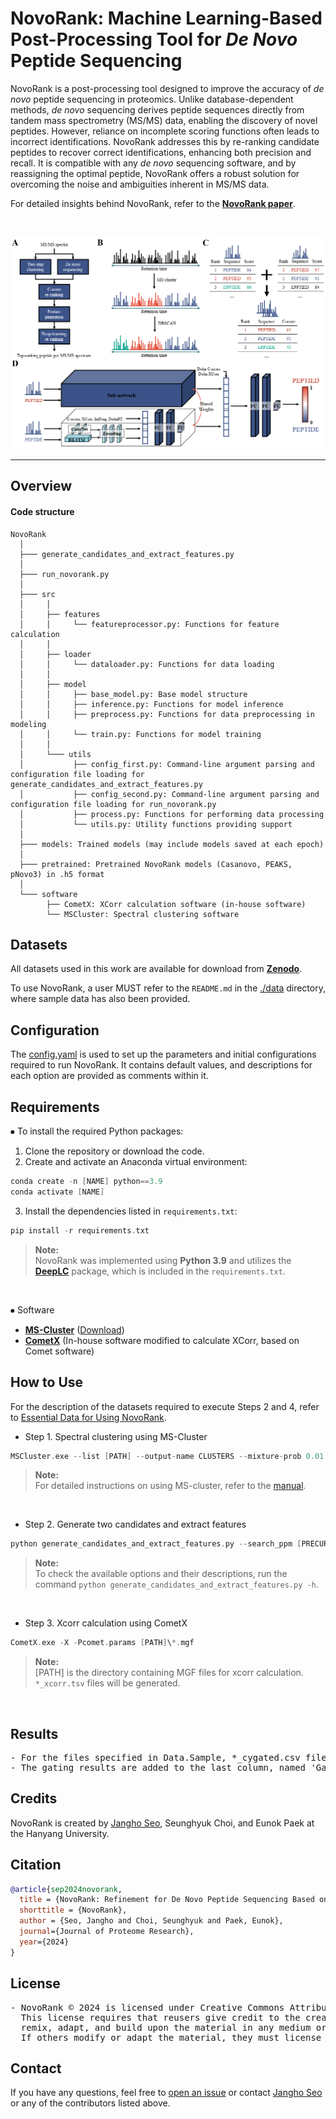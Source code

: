# NovoRank: Machine Learning-Based Post-Processing Tool for *De Novo* Peptide Sequencing

NovoRank is a post-processing tool designed to improve the accuracy of *de novo* peptide sequencing in proteomics. Unlike database-dependent methods, *de novo* sequencing derives peptide sequences directly from tandem mass spectrometry (MS/MS) data, enabling the discovery of novel peptides. However, reliance on incomplete scoring functions often leads to incorrect identifications. NovoRank addresses this by re-ranking candidate peptides to recover correct identifications, enhancing both precision and recall. It is compatible with any *de novo* sequencing software, and by reassigning the optimal peptide, NovoRank offers a robust solution for overcoming the noise and ambiguities inherent in MS/MS data.

For detailed insights behind NovoRank, refer to the [**NovoRank paper**]().

<br>

<p align="center">
    <img src="assets/img.png" width="700"\>
</p>
<hr>

## Overview
#### Code structure
``` Unicode
NovoRank
  │ 
  ├─── generate_candidates_and_extract_features.py
  │
  ├─── run_novorank.py
  │ 
  ├─── src
  │     │     
  │     ├── features
  │     │     └── featureprocessor.py: Functions for feature calculation
  │     │       
  │     ├── loader
  │     │     └── dataloader.py: Functions for data loading
  │     │
  │     ├── model
  │     │     ├── base_model.py: Base model structure
  │     │     ├── inference.py: Functions for model inference
  │     │     ├── preprocess.py: Functions for data preprocessing in modeling
  │     │     └── train.py: Functions for model training
  │     │ 
  │     └─── utils
  │           ├── config_first.py: Command-line argument parsing and configuration file loading for generate_candidates_and_extract_features.py
  │           ├── config_second.py: Command-line argument parsing and configuration file loading for run_novorank.py
  │           ├── process.py: Functions for performing data processing
  │           └── utils.py: Utility functions providing support
  │
  ├─── models: Trained models (may include models saved at each epoch)
  │
  ├─── pretrained: Pretrained NovoRank models (Casanovo, PEAKS, pNovo3) in .h5 format
  │
  └─── software
        ├── CometX: XCorr calculation software (in-house software)
        └── MSCluster: Spectral clustering software
```

## Datasets
All datasets used in this work are available for download from [**Zenodo**](https://zenodo.org/records/14046459).  

To use NovoRank, a user MUST refer to the `README.md` in the [./data](https://github.com/jangho721/NovoRank/tree/main/data) directory, where sample data has also been provided.

## Configuration
  
  The [config.yaml](https://github.com/jangho721/NovoRank/blob/main/config.yaml) is used to set up the parameters and initial configurations required to run NovoRank. It contains default values, and descriptions for each option are provided as comments within it.

## Requirements
⦁ To install the required Python packages:
1. Clone the repository or download the code.
2. Create and activate an Anaconda virtual environment:
```c
conda create -n [NAME] python==3.9
conda activate [NAME]
```
3. Install the dependencies listed in `requirements.txt`:
```c
pip install -r requirements.txt
```
> **Note:**  
> NovoRank was implemented using **Python 3.9** and utilizes the [**DeepLC**](https://github.com/compomics/DeepLC) package, which is included in the `requirements.txt`.
<br>

⦁ Software
- [**MS-Cluster**](http://proteomics.ucsd.edu/software-tools/ms-clusterarchives) ([Download](https://github.com/jangho721/NovoRank/tree/main/software/MSCluster))
- [**CometX**](https://github.com/jangho721/NovoRank/tree/main/software/CometX) (In-house software modified to calculate XCorr, based on Comet software)

## How to Use
For the description of the datasets required to execute Steps 2 and 4, refer to [Essential Data for Using NovoRank](https://github.com/jangho721/NovoRank/blob/main/data/README.md#essential-data-for-using-novorank).  

- Step 1. Spectral clustering using MS-Cluster
```c
MSCluster.exe --list [PATH] --output-name CLUSTERS --mixture-prob 0.01 --fragment-tolerance 0.02 --assign-charges
```
> **Note:**  
> For detailed instructions on using MS-cluster, refer to the [manual](https://github.com/jangho721/NovoRank/blob/main/software/MSCluster/manual.pdf).
<br>

- Step 2. Generate two candidates and extract features
```c
python generate_candidates_and_extract_features.py --search_ppm [PRECURSOR_TOLERANCE] --elution_time [ELUTION_TIME_MIN]
```
> **Note:**  
> To check the available options and their descriptions, run the command `python generate_candidates_and_extract_features.py -h`.
<br>

- Step 3. Xcorr calculation using CometX  
```c
CometX.exe -X -Pcomet.params [PATH]\*.mgf
```
> **Note:**  
> [PATH] is the directory containing MGF files for xcorr calculation.  
> `*_xcorr.tsv` files will be generated.
<br>

## Results
<pre>
- For the files specified in Data.Sample, *_cygated.csv files are generated.
- The gating results are added to the last column, named 'Gated'.
</pre>

## Credits
NovoRank is created by <a href="https://jangho721.github.io/" target="_blank">Jangho Seo</a>, Seunghyuk Choi, and Eunok Paek at the Hanyang University.

## Citation
```bibTeX
@article{sep2024novorank,
  title = {NovoRank: Refinement for De Novo Peptide Sequencing Based on Spectral Clustering and Deep Learning},
  shorttitle = {NovoRank},
  author = {Seo, Jangho and Choi, Seunghyuk and Paek, Eunok},
  journal={Journal of Proteome Research},
  year={2024}
}
```

## License
<pre>
- NovoRank © 2024 is licensed under Creative Commons Attribution-NonCommercial-ShareAlike 4.0 International.
  This license requires that reusers give credit to the creator. It allows reusers to distribute, 
  remix, adapt, and build upon the material in any medium or format, for noncommercial purposes only. 
  If others modify or adapt the material, they must license the modified material under identical terms.
</pre>

## Contact
If you have any questions, feel free to [open an issue](https://github.com/jangho721/NovoRank/issues/new) or contact [Jangho Seo](https://jangho721.github.io/) or any of the contributors listed above.
